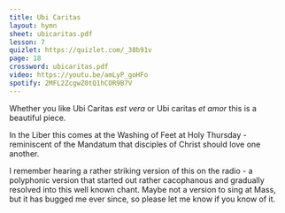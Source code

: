 ```yaml
---
title: Ubi Caritas
layout: hymn
sheet: ubicaritas.pdf
lesson: 7
quizlet: https://quizlet.com/_38b91v
page: 18
crossword: ubicaritas.pdf
video: https://youtu.be/amLyP_goHFo
spotify: 2MFL2ZcgwZ0tQ1hCOR9B7V
---
```


Whether you like Ubi Caritas _est vera_ or Ubi caritas _et amor_ this is a beautiful piece.

In the Liber this comes at the Washing of Feet at Holy Thursday - reminiscent of the Mandatum that disciples of Christ should love one another.

I remember hearing a rather striking version of this on the radio - a polyphonic version that started out rather cacophanous and gradually resolved into this well known chant.  Maybe not a version to sing at Mass, but it has bugged me ever since, so please let me know if you know of it.


